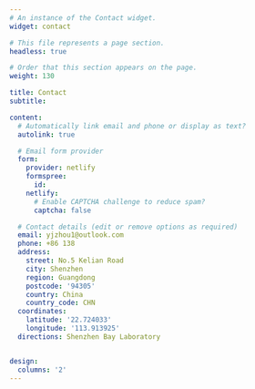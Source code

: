 ```yaml
---
# An instance of the Contact widget.
widget: contact

# This file represents a page section.
headless: true

# Order that this section appears on the page.
weight: 130

title: Contact
subtitle:

content:
  # Automatically link email and phone or display as text?
  autolink: true

  # Email form provider
  form:
    provider: netlify
    formspree:
      id:
    netlify:
      # Enable CAPTCHA challenge to reduce spam?
      captcha: false

  # Contact details (edit or remove options as required)
  email: yjzhou1@outlook.com
  phone: +86 138
  address:
    street: No.5 Kelian Road
    city: Shenzhen
    region: Guangdong
    postcode: '94305'
    country: China
    country_code: CHN
  coordinates:
    latitude: '22.724033'
    longitude: '113.913925'
  directions: Shenzhen Bay Laboratory 


design:
  columns: '2'
---
```

